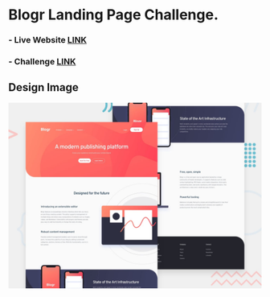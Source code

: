 # Blogr Landing Page Challenge.

### - Live Website [LINK](https://abdraoufx.github.io/frontEndMentor_Challenges/junior/blogr_landing_page)

### - Challenge [LINK](https://www.frontendmentor.io/solutions/)

## Design Image

![Preview_Design_Image](images/desktop-preview.jpg "Design Image")
